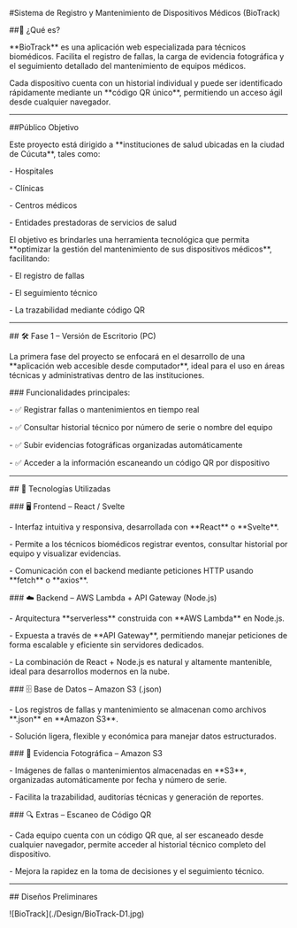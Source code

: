 \#Sistema de Registro y Mantenimiento de Dispositivos Médicos (BioTrack)



\##🧠 ¿Qué es?



\*\*BioTrack\*\* es una aplicación web especializada para técnicos biomédicos. Facilita el registro de fallas, la carga de evidencia fotográfica y el seguimiento detallado del mantenimiento de equipos médicos.  



Cada dispositivo cuenta con un historial individual y puede ser identificado rápidamente mediante un \*\*código QR único\*\*, permitiendo un acceso ágil desde cualquier navegador.



---



\##Público Objetivo



Este proyecto está dirigido a \*\*instituciones de salud ubicadas en la ciudad de Cúcuta\*\*, tales como:



\- Hospitales

\- Clínicas

\- Centros médicos

\- Entidades prestadoras de servicios de salud



El objetivo es brindarles una herramienta tecnológica que permita \*\*optimizar la gestión del mantenimiento de sus dispositivos médicos\*\*, facilitando:



\- El registro de fallas

\- El seguimiento técnico

\- La trazabilidad mediante código QR



---



\## 🛠️ Fase 1 – Versión de Escritorio (PC)



La primera fase del proyecto se enfocará en el desarrollo de una \*\*aplicación web accesible desde computador\*\*, ideal para el uso en áreas técnicas y administrativas dentro de las instituciones.  



\### Funcionalidades principales:



\- ✅ Registrar fallas o mantenimientos en tiempo real  

\- ✅ Consultar historial técnico por número de serie o nombre del equipo  

\- ✅ Subir evidencias fotográficas organizadas automáticamente  

\- ✅ Acceder a la información escaneando un código QR por dispositivo  



---



\## 🚀 Tecnologías Utilizadas



\### 🖥️ Frontend – React / Svelte

\- Interfaz intuitiva y responsiva, desarrollada con \*\*React\*\* o \*\*Svelte\*\*.

\- Permite a los técnicos biomédicos registrar eventos, consultar historial por equipo y visualizar evidencias.

\- Comunicación con el backend mediante peticiones HTTP usando \*\*fetch\*\* o \*\*axios\*\*.



\### ☁️ Backend – AWS Lambda + API Gateway (Node.js)

\- Arquitectura \*\*serverless\*\* construida con \*\*AWS Lambda\*\* en Node.js.

\- Expuesta a través de \*\*API Gateway\*\*, permitiendo manejar peticiones de forma escalable y eficiente sin servidores dedicados.

\- La combinación de React + Node.js es natural y altamente mantenible, ideal para desarrollos modernos en la nube.



\### 🗄️ Base de Datos – Amazon S3 (.json)

\- Los registros de fallas y mantenimiento se almacenan como archivos \*\*.json\*\* en \*\*Amazon S3\*\*.

\- Solución ligera, flexible y económica para manejar datos estructurados.



\### 📸 Evidencia Fotográfica – Amazon S3

\- Imágenes de fallas o mantenimientos almacenadas en \*\*S3\*\*, organizadas automáticamente por fecha y número de serie.

\- Facilita la trazabilidad, auditorías técnicas y generación de reportes.



\### 🔍 Extras – Escaneo de Código QR

\- Cada equipo cuenta con un código QR que, al ser escaneado desde cualquier navegador, permite acceder al historial técnico completo del dispositivo.

\- Mejora la rapidez en la toma de decisiones y el seguimiento técnico.



---



\## Diseños Preliminares

!\[BioTrack](./Design/BioTrack-D1.jpg)



